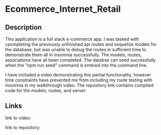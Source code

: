 # Ecommerce_Internet_Retail

## Description

This application is a full stack e-commerce app. I was tasked with cpompleting the previously unfinished api routes and sequelize models for the database, but was unable to debug the routes in sufficient time to demonstrate them all in insomnia successfully. The models, routes, associations have all been completed. The databse can seed successfully when the "npm run seed" command is entered into the command line.

I have included a video demonstrating this partial functionality, however time constraints have prevented me from including my route testing with insomnia in my walkthrough video. The repository link contains complted code for the models, routes, and server.

## Links

link to video: 

link to repository: 